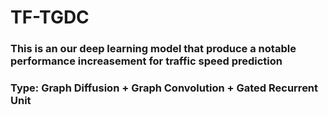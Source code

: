 # TF-TGDC

### This is an our deep learning model that produce a notable performance increasement for traffic speed prediction
### Type: Graph Diffusion + Graph Convolution + Gated Recurrent Unit
